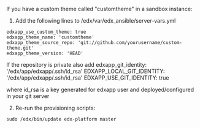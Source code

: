If you have a custom theme called "customtheme" in a sandbox instance:

1) Add the following lines to /edx/var/edx_ansible/server-vars.yml

```
edxapp_use_custom_theme: true
edxapp_theme_name: 'customtheme'
edxapp_theme_source_repo: 'git://github.com/yourusername/custom-theme.git'
edxapp_theme_version: 'HEAD'
```
If the repository is private also add
edxapp_git_identity: '/edx/app/edxapp/.ssh/id_rsa'
EDXAPP_LOCAL_GIT_IDENTITY: '/edx/app/edxapp/.ssh/id_rsa'
EDXAPP_USE_GIT_IDENTITY: true

where id_rsa is a key generated for edxapp user and deployed/configured in your git server

2) Re-run the provisioning scripts:

```
sudo /edx/bin/update edx-platform master